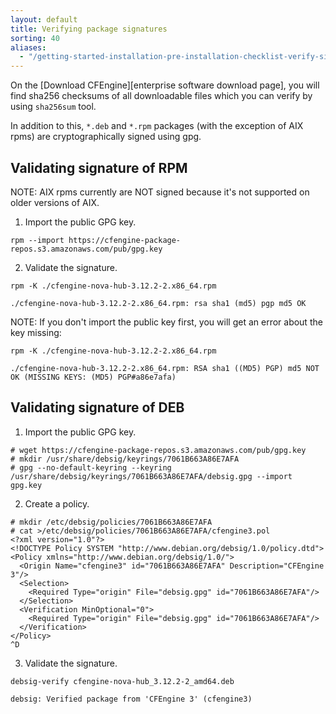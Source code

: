 ```yaml
---
layout: default
title: Verifying package signatures
sorting: 40
aliases:
  - "/getting-started-installation-pre-installation-checklist-verify-signatures.html"
---
```


On the [Download CFEngine][enterprise software download page], you will find
sha256 checksums of all downloadable files which you can verify by using
`sha256sum` tool.

In addition to this, `*.deb` and `*.rpm` packages (with the exception of AIX rpms) are
cryptographically signed using gpg.

## Validating signature of RPM

NOTE: AIX rpms currently are NOT signed because it's not supported on older versions of AIX.

1. Import the public GPG key.

```command
rpm --import https://cfengine-package-repos.s3.amazonaws.com/pub/gpg.key
```

2. Validate the signature.

```command
rpm -K ./cfengine-nova-hub-3.12.2-2.x86_64.rpm
```

```output
./cfengine-nova-hub-3.12.2-2.x86_64.rpm: rsa sha1 (md5) pgp md5 OK
```

NOTE: If you don't import the public key first, you will get an error about the key missing:

```command
rpm -K ./cfengine-nova-hub-3.12.2-2.x86_64.rpm
```

```output
./cfengine-nova-hub-3.12.2-2.x86_64.rpm: RSA sha1 ((MD5) PGP) md5 NOT OK (MISSING KEYS: (MD5) PGP#a86e7afa)
```

## Validating signature of DEB

1. Import the public GPG key.

```console
# wget https://cfengine-package-repos.s3.amazonaws.com/pub/gpg.key
# mkdir /usr/share/debsig/keyrings/7061B663A86E7AFA
# gpg --no-default-keyring --keyring /usr/share/debsig/keyrings/7061B663A86E7AFA/debsig.gpg --import gpg.key
```

2. Create a policy.

```console
# mkdir /etc/debsig/policies/7061B663A86E7AFA
# cat >/etc/debsig/policies/7061B663A86E7AFA/cfengine3.pol
<?xml version="1.0"?>
<!DOCTYPE Policy SYSTEM "http://www.debian.org/debsig/1.0/policy.dtd">
<Policy xmlns="http://www.debian.org/debsig/1.0/">
  <Origin Name="cfengine3" id="7061B663A86E7AFA" Description="CFEngine 3"/>
  <Selection>
    <Required Type="origin" File="debsig.gpg" id="7061B663A86E7AFA"/>
  </Selection>
  <Verification MinOptional="0">
    <Required Type="origin" File="debsig.gpg" id="7061B663A86E7AFA"/>
  </Verification>
</Policy>
^D
```

3. Validate the signature.

```command
debsig-verify cfengine-nova-hub_3.12.2-2_amd64.deb
```

```output
debsig: Verified package from 'CFEngine 3' (cfengine3)
```
